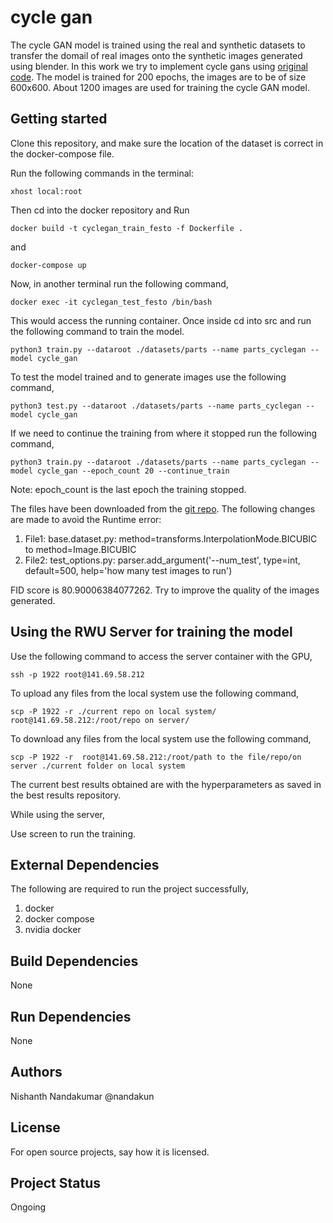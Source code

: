 # cycle gan

The cycle GAN model is trained using the real and synthetic datasets to transfer the domail of real images onto the synthetic images generated using blender. In this work we try to implement cycle gans using [original code](https://github.com/junyanz/pytorch-CycleGAN-and-pix2pix). The model is trained for 200 epochs, the images are to be of size 600x600. About 1200 images are used for training the cycle GAN model.

## Getting started

Clone this repository, and make sure the location of the dataset is correct in the docker-compose file.

Run the following commands in the terminal:

```
xhost local:root 
```
Then cd into the docker repository and Run

```
docker build -t cyclegan_train_festo -f Dockerfile .
```
and
```
docker-compose up
```

Now, in another terminal run the following command,

```
docker exec -it cyclegan_test_festo /bin/bash
```
This would access the running container. Once inside cd into src and run the following command to train the model.

```
python3 train.py --dataroot ./datasets/parts --name parts_cyclegan --model cycle_gan
```

To test the model trained and to generate images use the following command,

```
python3 test.py --dataroot ./datasets/parts --name parts_cyclegan --model cycle_gan
```

If we need to continue the training from where it stopped run the following command,

```
python3 train.py --dataroot ./datasets/parts --name parts_cyclegan --model cycle_gan --epoch_count 20 --continue_train
```
Note: epoch_count is the last epoch the training stopped.

The files have been downloaded from the [git repo](https://github.com/junyanz/pytorch-CycleGAN-and-pix2pix). The following changes are made to avoid the Runtime error:

1. File1: base.dataset.py: method=transforms.InterpolationMode.BICUBIC to method=Image.BICUBIC
2. File2: test_options.py: parser.add_argument('--num_test', type=int, default=500, help='how many test images to run')

FID score is 80.90006384077262. Try to improve the quality of the images generated.


## Using the RWU Server for training the model

Use the following command to access the server container with the GPU,

```
ssh -p 1922 root@141.69.58.212
```

To upload any files from the local system use the following command,

```
scp -P 1922 -r ./current repo on local system/ root@141.69.58.212:/root/repo on server/

```

To download any files from the local system use the following command,

```
scp -P 1922 -r  root@141.69.58.212:/root/path to the file/repo/on server ./current folder on local system
```

The current best results obtained are with the hyperparameters as saved in the best results repository.

While using the server,

Use screen to run the training.



## External Dependencies

The following are required to run the project successfully,

1. docker
2. docker compose
3. nvidia docker

## Build Dependencies

None

## Run Dependencies

None

## Authors

Nishanth Nandakumar @nandakun

## License

For open source projects, say how it is licensed.

## Project Status

Ongoing

